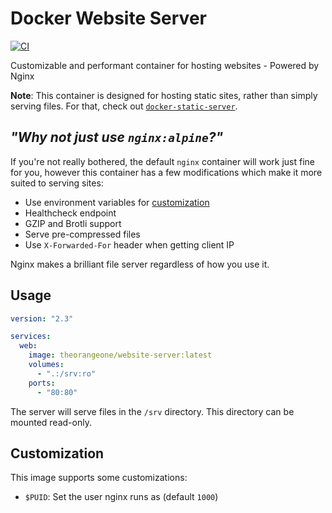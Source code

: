 # Docker Website Server

[![CI](https://github.com/RealOrangeOne/docker-website-server/actions/workflows/ci.yml/badge.svg)](https://github.com/RealOrangeOne/docker-website-server/actions/workflows/ci.yml)

Customizable and performant container for hosting websites - Powered by Nginx

__Note__: This container is designed for hosting static sites, rather than simply serving files. For that, check out [`docker-static-server`](https://github.com/RealOrangeOne/docker-static-server).

## _"Why not just use `nginx:alpine`?"_

If you're not really bothered, the default `nginx` container will work just fine for you, however this container has a few modifications which make it more suited to serving sites:

- Use environment variables for [customization](#customization)
- Healthcheck endpoint
- GZIP and Brotli support
- Serve pre-compressed files
- Use `X-Forwarded-For` header when getting client IP

Nginx makes a brilliant file server regardless of how you use it.

## Usage

```yml
version: "2.3"

services:
  web:
    image: theorangeone/website-server:latest
    volumes:
      - ".:/srv:ro"
    ports:
      - "80:80"
```

The server will serve files in the `/srv` directory. This directory can be mounted read-only.


## Customization

This image supports some customizations:

- `$PUID`: Set the user nginx runs as (default `1000`)
